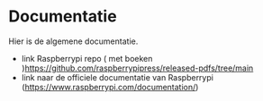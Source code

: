 # Documentatie

Hier is de algemene documentatie.

- link Raspberrypi repo ( met boeken )https://github.com/raspberrypipress/released-pdfs/tree/main 
- link naar de officiele documentatie van Raspberrypi (https://www.raspberrypi.com/documentation/)